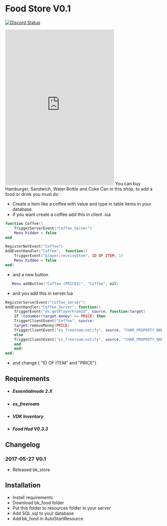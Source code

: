 # Food Store V0.1

<a href="https://discord.gg/SsJuByY"><img alt="Discord Status" src="https://discordapp.com/api/guilds/321382664466857985/widget.json"></a>
<iframe src="https://discordapp.com/widget?id=321382664466857985&theme=dark" width="350" height="500" allowtransparency="true" frameborder="0"></iframe>
You can buy Hamburger, Sandwich, Water Bottle and Coke Can in this shop, to add a
food or drink you must do :

 - Create a item like a coffee with value and type in table items in your database
 - if you want create a coffee add this in client .lua
 
```lua
function Coffee()
    TriggerServerEvent("Coffee_Server")
    Menu.hidden = false
end

RegisterNetEvent("Coffee")
AddEventHandler("Coffee",  function()
    TriggerEvent("player:receiveItem", ID OF ITEM, 1)
    Menu.hidden = false  
end)
```
- and a new button

```lua
   Menu.addButton("Coffee (PRICE$)", "Coffee", nil)
```

- and you add this in server.lua

```lua
RegisterServerEvent("Coffee_Server")
AddEventHandler("Coffee_Server", function()
    TriggerEvent("es:getPlayerFromId", source, function(target)
	if (tonumber(target.money) >= PRICE) then
	TriggerClientEvent("Coffee", source)
	target:removeMoney(PRICE)
	TriggerClientEvent("es_freeroam:notify", source, "CHAR_PROPERTY_BAR_MIRROR_PARK", 1, "Store", false, "Coffee ~g~+1 !\n")
	else
	TriggerClientEvent("es_freeroam:notify", source, "CHAR_PROPERTY_BAR_MIRROR_PARK", 1, "Store", false, "~r~You don't have enought         money !\n")
	end
    end)
end)
```
- and change ( "ID OF ITEM" and "PRICE")

## Requirements

- #####  Essentialmode 2.X
- ##### es_freeroam
- ##### VDK Inventory
- ##### Food Hud V0.3.3

## Changelog
### 2017-05-27 V0.1 
 - Released bk_store

## Installation

* Install requirements
* Download bk_food folder
* Put this folder to resources folder in your server
* Add SQL.sql to your database
* Add bk_food in AutoStartResource
